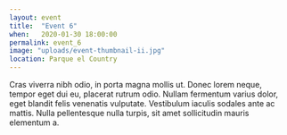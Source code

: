 ```yaml
---
layout: event
title:  "Event 6"
when:   2020-01-30 18:00:00
permalink: event_6
image: "uploads/event-thumbnail-ii.jpg"
location: Parque el Country
---
```


Cras viverra nibh odio, in porta magna mollis ut. Donec lorem neque, tempor eget dui eu, placerat rutrum odio. Nullam fermentum varius dolor, eget blandit felis venenatis vulputate. Vestibulum iaculis sodales ante ac mattis. Nulla pellentesque nulla turpis, sit amet sollicitudin mauris elementum a.